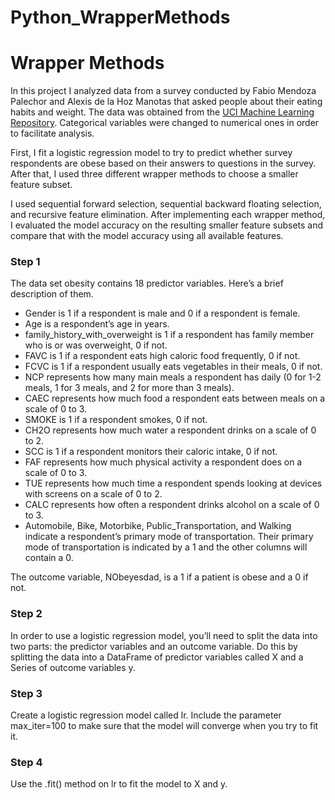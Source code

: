 # Python_WrapperMethods

<h1>Wrapper Methods</h1>

In this project I analyzed data from a survey conducted by Fabio Mendoza Palechor and Alexis de la Hoz Manotas that asked people about their eating habits and weight. The data was obtained from the [UCI Machine Learning Repository](https://archive.ics.uci.edu/ml/datasets/Estimation+of+obesity+levels+based+on+eating+habits+and+physical+condition+). Categorical variables were changed to numerical ones in order to facilitate analysis.

First, I fit a logistic regression model to try to predict whether survey respondents are obese based on their answers to questions in the survey. After that, I used three different wrapper methods to choose a smaller feature subset.

I used sequential forward selection, sequential backward floating selection, and recursive feature elimination. After implementing each wrapper method, I evaluated the model accuracy on the resulting smaller feature subsets and compare that with the model accuracy using all available features.

<h3>Step 1</h3>

The data set obesity contains 18 predictor variables. Here’s a brief description of them.

<ul>
    <li>Gender is 1 if a respondent is male and 0 if a respondent is female.</li>
    <li>Age is a respondent’s age in years.</li>
    <li>family_history_with_overweight is 1 if a respondent has family member who is or was overweight, 0 if not.</li>
    <li>FAVC is 1 if a respondent eats high caloric food frequently, 0 if not.</li>
    <li>FCVC is 1 if a respondent usually eats vegetables in their meals, 0 if not.</li>
    <li>NCP represents how many main meals a respondent has daily (0 for 1-2 meals, 1 for 3 meals, and 2 for more than 3 meals).</li>
    <li>CAEC represents how much food a respondent eats between meals on a scale of 0 to 3.</li>
    <li>SMOKE is 1 if a respondent smokes, 0 if not.</li>
    <li>CH2O represents how much water a respondent drinks on a scale of 0 to 2.</li>
    <li>SCC is 1 if a respondent monitors their caloric intake, 0 if not.</li>
    <li>FAF represents how much physical activity a respondent does on a scale of 0 to 3.</li>
    <li>TUE represents how much time a respondent spends looking at devices with screens on a scale of 0 to 2.</li>
    <li>CALC represents how often a respondent drinks alcohol on a scale of 0 to 3.</li>
    <li>Automobile, Bike, Motorbike, Public_Transportation, and Walking indicate a respondent’s primary mode of transportation. Their primary mode of transportation is indicated by a 1 and the other columns will contain a 0.</li>
</ul>

The outcome variable, NObeyesdad, is a 1 if a patient is obese and a 0 if not.

<h3>Step 2</h3>

In order to use a logistic regression model, you’ll need to split the data into two parts: the predictor variables and an outcome variable. Do this by splitting the data into a DataFrame of predictor variables called X and a Series of outcome variables y.

<h3>Step 3</h3>

Create a logistic regression model called lr. Include the parameter max_iter=100 to make sure that the model will converge when you try to fit it.

<h3>Step 4</h3>

Use the .fit() method on lr to fit the model to X and y.